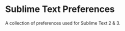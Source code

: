 Sublime Text Preferences
========================

A collection of preferences used for Sublime Text 2 & 3.
